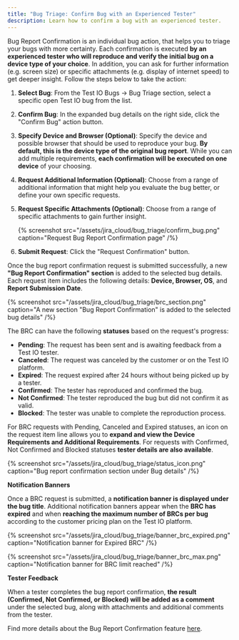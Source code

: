 ```yaml
---
title: "Bug Triage: Confirm Bug with an Experienced Tester"
description: Learn how to confirm a bug with an experienced tester.
---
```


Bug Report Confirmation is an individual bug action, that helps you to triage your bugs with more certainty. Each confirmation is executed **by an experienced tester who will reproduce and verify the initial bug on a device type of your choice**. In addition, you can ask for further information (e.g. screen size) or specific attachments (e.g. display of internet speed) to get deeper insight. Follow the steps below to take the action:

1. **Select Bug**: From the Test IO Bugs -> Bug Triage section, select a specific open Test IO bug from the list.

2. **Confirm Bug**: In the expanded bug details on the right side, click the "Confirm Bug" action button.

3. **Specify Device and Browser (Optional)**: Specify the device and possible browser that should be used to reproduce your bug. **By default, this is the device type of the original bug report**. While you can add multiple requirements, **each confirmation will be executed on one device** of your choosing.

4. **Request Additional Information (Optional)**: Choose from a range of additional information that might help you evaluate the bug better, or define your own specific requests.

5. **Request Specific Attachments (Optional)**: Choose from a range of specific attachments to gain further insight.

   {% screenshot src="/assets/jira_cloud/bug_triage/confirm_bug.png" caption="Request Bug Report Confirmation page" /%}

6. **Submit Request**: Click the "Request Confirmation" button.

Once the bug report confirmation request is submitted successfully, a new **"Bug Report Confirmation" section** is added to the selected bug details. Each request item includes the following details: **Device, Browser, OS**, and **Report Submission Date**.

{% screenshot src="/assets/jira_cloud/bug_triage/brc_section.png" caption="A new section "Bug Report Confirmation" is added to the selected bug details" /%}

The BRC can have the following **statuses** based on the request's progress:

- **Pending**: The request has been sent and is awaiting feedback from a Test IO tester.
- **Canceled**: The request was canceled by the customer or on the Test IO platform.
- **Expired**: The request expired after 24 hours without being picked up by a tester.
- **Confirmed**: The tester has reproduced and confirmed the bug.
- **Not Confirmed**: The tester reproduced the bug but did not confirm it as valid.
- **Blocked**: The tester was unable to complete the reproduction process.

For BRC requests with Pending, Canceled and Expired statuses, an icon on the request item line allows you to **expand and view the Device Requirements and Additional Requirements**. For requests with Confirmed, Not Confirmed and Blocked statuses **tester details are also available**.

{% screenshot src="/assets/jira_cloud/bug_triage/status_icon.png" caption="Bug report confirmation section under Bug details" /%}

**Notification Banners**

Once a BRC request is submitted, a **notification banner is displayed under the bug title**. Additional notification banners appear when the **BRC has expired** and when **reaching the maximum number of BRCs per bug** according to the customer pricing plan on the Test IO platform.

{% screenshot src="/assets/jira_cloud/bug_triage/banner_brc_expired.png" caption="Notification banner for Expired BRC" /%}

{% screenshot src="/assets/jira_cloud/bug_triage/banner_brc_max.png" caption="Notification banner for BRC limit reached" /%}

**Tester Feedback**

When a tester completes the bug report confirmation, **the result (Confirmed, Not Confirmed, or Blocked) will be added as a comment** under the selected bug, along with attachments and additional comments from the tester.

Find more details about the Bug Report Confirmation feature [here](https://help.test.io/en/articles/5661827-bug-report-confirmation).
